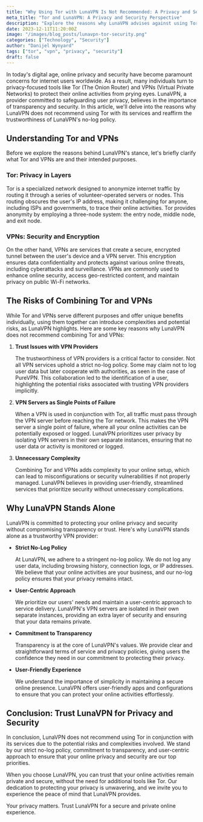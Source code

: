 ```yaml
---
title: "Why Using Tor with LunaVPN Is Not Recommended: A Privacy and Security Perspective"
meta_title: "Tor and LunaVPN: A Privacy and Security Perspective"
description: "Explore the reasons why LunaVPN advises against using Tor in conjunction with its services and learn about our commitment to online privacy."
date: 2023-12-11T11:20:00Z
image: "/images/blog_posts/lunavpn-tor-security.png"
categories: ["Technology", "Security"]
author: "Danijel Wynyard"
tags: ["tor", "vpn", "privacy", "security"]
draft: false
---
```


In today's digital age, online privacy and security have become paramount concerns for internet users worldwide. As a result, many individuals turn to privacy-focused tools like Tor (The Onion Router) and VPNs (Virtual Private Networks) to protect their online activities from prying eyes. LunaVPN, a provider committed to safeguarding user privacy, believes in the importance of transparency and security. In this article, we'll delve into the reasons why LunaVPN does not recommend using Tor with its services and reaffirm the trustworthiness of LunaVPN's no-log policy.

## Understanding Tor and VPNs

Before we explore the reasons behind LunaVPN's stance, let's briefly clarify what Tor and VPNs are and their intended purposes.

### Tor: Privacy in Layers

Tor is a specialized network designed to anonymize internet traffic by routing it through a series of volunteer-operated servers or nodes. This routing obscures the user's IP address, making it challenging for anyone, including ISPs and governments, to trace their online activities. Tor provides anonymity by employing a three-node system: the entry node, middle node, and exit node.

### VPNs: Security and Encryption

On the other hand, VPNs are services that create a secure, encrypted tunnel between the user's device and a VPN server. This encryption ensures data confidentiality and protects against various online threats, including cyberattacks and surveillance. VPNs are commonly used to enhance online security, access geo-restricted content, and maintain privacy on public Wi-Fi networks.

## The Risks of Combining Tor and VPNs

While Tor and VPNs serve different purposes and offer unique benefits individually, using them together can introduce complexities and potential risks, as LunaVPN highlights. Here are some key reasons why LunaVPN does not recommend combining Tor and VPNs:

1. **Trust Issues with VPN Providers**
   
   The trustworthiness of VPN providers is a critical factor to consider. Not all VPN services uphold a strict no-log policy. Some may claim not to log user data but later cooperate with authorities, as seen in the case of PureVPN. This collaboration led to the identification of a user, highlighting the potential risks associated with trusting VPN providers implicitly.

2. **VPN Servers as Single Points of Failure**
   
   When a VPN is used in conjunction with Tor, all traffic must pass through the VPN server before reaching the Tor network. This makes the VPN server a single point of failure, where all your online activities can be potentially exposed or logged. LunaVPN prioritizes user privacy by isolating VPN servers in their own separate instances, ensuring that no user data or activity is monitored or logged.

3. **Unnecessary Complexity**
   
   Combining Tor and VPNs adds complexity to your online setup, which can lead to misconfigurations or security vulnerabilities if not properly managed. LunaVPN believes in providing user-friendly, streamlined services that prioritize security without unnecessary complications.

## Why LunaVPN Stands Alone

LunaVPN is committed to protecting your online privacy and security without compromising transparency or trust. Here's why LunaVPN stands alone as a trustworthy VPN provider:

- **Strict No-Log Policy**
   
   At LunaVPN, we adhere to a stringent no-log policy. We do not log any user data, including browsing history, connection logs, or IP addresses. We believe that your online activities are your business, and our no-log policy ensures that your privacy remains intact.

- **User-Centric Approach**
   
   We prioritize our users' needs and maintain a user-centric approach to service delivery. LunaVPN's VPN servers are isolated in their own separate instances, providing an extra layer of security and ensuring that your data remains private.

- **Commitment to Transparency**
   
   Transparency is at the core of LunaVPN's values. We provide clear and straightforward terms of service and privacy policies, giving users the confidence they need in our commitment to protecting their privacy.

- **User-Friendly Experience**
   
   We understand the importance of simplicity in maintaining a secure online presence. LunaVPN offers user-friendly apps and configurations to ensure that you can protect your online activities effortlessly.

## Conclusion: Trust LunaVPN for Privacy and Security

In conclusion, LunaVPN does not recommend using Tor in conjunction with its services due to the potential risks and complexities involved. We stand by our strict no-log policy, commitment to transparency, and user-centric approach to ensure that your online privacy and security are our top priorities.

When you choose LunaVPN, you can trust that your online activities remain private and secure, without the need for additional tools like Tor. Our dedication to protecting your privacy is unwavering, and we invite you to experience the peace of mind that LunaVPN provides.

Your privacy matters. Trust LunaVPN for a secure and private online experience.
